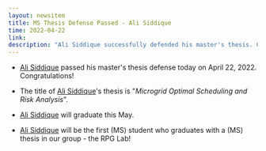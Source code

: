 ```yaml
---
layout: newsitem
title: MS Thesis Defense Passed - Ali Siddique 
time: 2022-04-22
link: 
description: "Ali Siddique successfully defended his master's thesis. Congratulations!"
---
```


* <a class="off" href="/people/Ali-Siddique/">Ali Siddique</a> passed his master's thesis defense today on April 22, 2022. Congratulations!

* The title of <a class="off" href="/people/Ali-Siddique/">Ali Siddique</a>'s thesis is "*Microgrid Optimal Scheduling and Risk Analysis*".

* <a class="off" href="/people/Ali-Siddique/">Ali Siddique</a> will graduate this May. 

* <a class="off" href="/people/Ali-Siddique/">Ali Siddique</a> will be the first (MS) student who graduates with a (MS) thesis in our group - the RPG Lab!